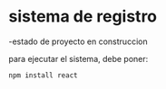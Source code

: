 <h1> sistema de registro </h1>
-estado de proyecto en construccion

para ejecutar el sistema, debe poner:

``` npm install react ```
